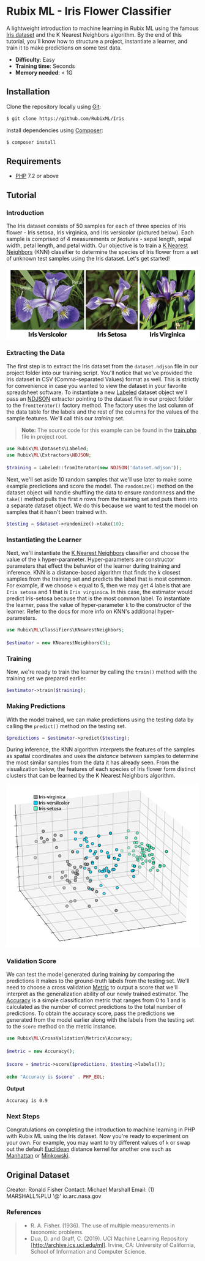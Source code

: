 # Rubix ML - Iris Flower Classifier
A lightweight introduction to machine learning in Rubix ML using the famous [Iris dataset](https://en.wikipedia.org/wiki/Iris_flower_data_set) and the K Nearest Neighbors algorithm. By the end of this tutorial, you'll know how to structure a project, instantiate a learner, and train it to make predictions on some test data.

- **Difficulty**: Easy
- **Training time**: Seconds
- **Memory needed**: < 1G

## Installation
Clone the repository locally using [Git](https://git-scm.com/):
```sh
$ git clone https://github.com/RubixML/Iris
```

Install dependencies using [Composer](https://getcomposer.org/):
```sh
$ composer install
```

## Requirements
- [PHP](https://php.net) 7.2 or above

## Tutorial

### Introduction
The Iris dataset consists of 50 samples for each of three species of Iris flower - Iris setosa, Iris virginica, and Iris versicolor (pictured below). Each sample is comprised of 4 measurements or *features* - sepal length, sepal width, petal length, and petal width. Our objective is to train a [K Nearest Neighbors](https://docs.rubixml.com/en/latest/classifiers/k-nearest-neighbors.html) (KNN) classifier to determine the species of Iris flower from a set of unknown test samples using the Iris dataset. Let's get started!

![Iris Flower Species](https://raw.githubusercontent.com/RubixML/Iris/master/docs/images/iris-species.png)

### Extracting the Data
The first step is to extract the Iris dataset from the `dataset.ndjson` file in our project folder into our training script. You'll notice that we've provided the Iris dataset in CSV (Comma-separated Values) format as well. This is strictly for convenience in case you wanted to view the dataset in your favorite spreadsheet software. To instantiate a new [Labeled](https://docs.rubixml.com/en/latest/datasets/labeled.html) dataset object we'll pass an [NDJSON](https://docs.rubixml.com/en/latest/extractors/ndjson.html) extractor pointing to the dataset file in our project folder to the `fromIterator()` factory method. The factory uses the last column of the data table for the labels and the rest of the columns for the values of the sample features. We'll call this our *training* set.

> **Note:** The source code for this example can be found in the [train.php](https://github.com/RubixML/Iris/blob/master/train.php) file in project root.

```php
use Rubix\ML\Datasets\Labeled;
use Rubix\ML\Extractors\NDJSON;

$training = Labeled::fromIterator(new NDJSON('dataset.ndjson'));
```

Next, we'll set aside 10 random samples that we'll use later to make some example predictions and score the model. The `randomize()` method on the dataset object will handle shuffling the data to ensure randomness and the `take()` method pulls the first *n* rows from the training set and puts them into a separate dataset object. We do this because we want to test the model on samples that it hasn't been trained with.

```php
$testing = $dataset->randomize()->take(10);
```

### Instantiating the Learner
Next, we'll instantiate the [K Nearest Neighbors](https://docs.rubixml.com/en/latest/classifiers/k-nearest-neighbors.html) classifier and choose the value of the `k` hyper-parameter. Hyper-parameters are constructor parameters that effect the behavior of the learner during training and inference. KNN is a distance-based algorithm that finds the *k* closest samples from the training set and predicts the label that is most common. For example, if we choose `k` equal to 5, then we may get 4 labels that are `Iris setosa` and 1 that is `Iris virginica`. In this case, the estimator would predict Iris-setosa because that is the most common label. To instantiate the learner, pass the value of hyper-parameter `k` to the constructor of the learner. Refer to the docs for more info on KNN's additional hyper-parameters.

```php
use Rubix\ML\Classifiers\KNearestNeighbors;

$estimator = new KNearestNeighbors(5);
```

### Training
Now, we're ready to train the learner by calling the `train()` method with the training set we prepared earlier.

```php
$estimator->train($training);
```

### Making Predictions
With the model trained, we can make predictions using the testing data by calling the `predict()` method on the testing set.

```php
$predictions = $estimator->predict($testing);
```

During inference, the KNN algorithm interprets the features of the samples as spatial coordinates and uses the *distance* between samples to determine the most similar samples from the data it has already seen. From the visualization below, the features of each species of Iris flower form distinct clusters that can be learned by the K Nearest Neighbors algorithm.

![Iris Dataset 3D Plot](https://raw.githubusercontent.com/RubixML/Iris/master/docs/images/iris-dataset-3d-plot.png)

### Validation Score
We can test the model generated during training by comparing the predictions it makes to the ground-truth labels from the testing set. We'll need to choose a cross validation [Metric](https://docs.rubixml.com/en/latest/cross-validation/metrics/api.html) to output a score that we'll interpret as the generalization ability of our newly trained estimator. The [Accuracy](https://docs.rubixml.com/en/latest/cross-validation/metrics/accuracy.html) is a simple classification metric that ranges from 0 to 1 and is calculated as the number of correct predictions to the total number of predictions. To obtain the accuracy score, pass the predictions we generated from the model earlier along with the labels from the testing set to the `score` method on the metric instance.

```php
use Rubix\ML\CrossValidation\Metrics\Accuracy;

$metric = new Accuracy();

$score = $metric->score($predictions, $testing->labels());

echo "Accuracy is $score" . PHP_EOL;
```

**Output**

```sh
Accuracy is 0.9
```

### Next Steps
Congratulations on completing the introduction to machine learning in PHP with Rubix ML using the Iris dataset. Now you're ready to experiment on your own. For example, you may want to try different values of `k` or swap out the default [Euclidean](https://docs.rubixml.com/en/latest/kernels/distance/euclidean.html) distance kernel for another one such as [Manhattan](https://docs.rubixml.com/en/latest/kernels/distance/manhattan.html) or [Minkowski](https://docs.rubixml.com/en/latest/kernels/distance/minkowski.html).

## Original Dataset
Creator: Ronald Fisher
Contact: Michael Marshall
Email: (1) MARSHALL%PLU '@' io.arc.nasa.gov

### References
>- R. A. Fisher. (1936). The use of multiple measurements in taxonomic problems.
>- Dua, D. and Graff, C. (2019). UCI Machine Learning Repository [http://archive.ics.uci.edu/ml]. Irvine, CA: University of California, School of Information and Computer Science.
